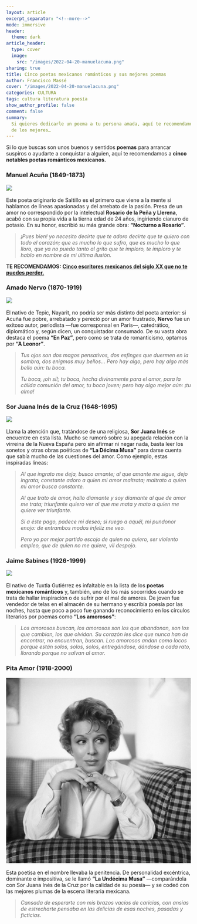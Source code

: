 ```yaml
---
layout: article
excerpt_separator: "<!--more-->"
mode: immersive
header:
  theme: dark
article_header:
  type: cover
  image:
    src: "/images/2022-04-20-manuelacuna.png"
sharing: true
title: Cinco poetas mexicanos románticos y sus mejores poemas
author: Francisco Massé
cover: "/images/2022-04-20-manuelacuna.png"
categories: CULTURA
tags: cultura literatura poesía
show_author_profile: false
comment: false
summary:
  Si quieres dedicarle un poema a tu persona amada, aquí te recomendamos cinco
  de los mejores…
---
```


Si lo que buscas son unos buenos y sentidos **poemas** para arrancar suspiros o ayudarte a conquistar a alguien, aquí te recomendamos a **cinco notables poetas románticos mexicanos.**

### Manuel Acuña (1849-1873)

![](https://upload.wikimedia.org/wikipedia/commons/thumb/e/e3/Manuel_Acu%C3%B1a.jpg/676px-Manuel_Acu%C3%B1a.jpg)

Este poeta originario de Saltillo es el primero que viene a la mente si hablamos de líneas apasionadas y del arrebato de la pasión. Presa de un amor no correspondido por la intelectual **Rosario de la Peña y Llerena**, acabó con su propia vida a la tierna edad de 24 años, ingiriendo cianuro de potasio. En su honor, escribió su más grande obra: **“Nocturno a Rosario”**.

> _¡Pues bien! yo necesito
> decirte que te adoro
> decirte que te quiero
> con todo el corazón;
> que es mucho lo que sufro,
> que es mucho lo que lloro,
> que ya no puedo tanto
> al grito que te imploro,
> te imploro y te hablo en nombre
> de mi última ilusión._

**TE RECOMENDAMOS:** [**Cinco escritores mexicanos del siglo XX que no te puedes perder.**](https://blog.tonoysumariachi.com/cultura/2022/08/29/cinco-escritores-mexicanos-del-siglo-xx-que-no-te-puedes-perder.html)

### Amado Nervo (1870-1919)

![](https://cdn.zendalibros.com/wp-content/uploads/2018/03/poemas-de-amado-nervo.jpg)

El nativo de Tepic, Nayarit, no podría ser más distinto del poeta anterior: si Acuña fue pobre, arrebatado y pereció por un amor frustrado, **Nervo** fue un exitoso autor, periodista —fue corresponsal en París—, catedrático, diplomático y, según dicen, un conquistador consumado. De su vasta obra destaca el poema **“En Paz”**, pero como se trata de romanticismo, optamos por **“A Leonor”**.

> _Tus ojos son dos magos pensativos,
> dos esfinges que duermen en la sombra,
> dos enigmas muy bellos… Pero hay algo,
> pero hay algo más bello aún: tu boca._
>
> _Tu boca, ¡oh sí!; tu boca, hecha divinamente
> para el amor, para la cálida
> comunión del amor, tu boca joven;
> pero hay algo mejor aún: ¡tu alma!_

### Sor Juana Inés de la Cruz (1648-1695)

![](https://upload.wikimedia.org/wikipedia/commons/5/5a/Sor_Juana_by_Miguel_Cabrera_%28cropped%29.jpg)

Llama la atención que, tratándose de una religiosa, **Sor Juana Inés** se encuentre en esta lista. Mucho se rumoró sobre su apegada relación con la virreina de la Nueva España pero sin afirmar ni negar nada, basta leer los sonetos y otras obras poéticas de **“La Décima Musa”** para darse cuenta que sabía mucho de las cuestiones del amor. Como ejemplo, estas inspiradas líneas:

> _Al que ingrato me deja, busco amante;
> al que amante me sigue, dejo ingrata;
> constante adoro a quien mi amor maltrata;
> maltrato a quien mi amor busca constante._
>
> _Al que trato de amor, hallo diamante
> y soy diamante al que de amor me trata;
> triunfante quiero ver al que me mata
> y mato a quien me quiere ver triunfante._
>
> _Si a éste pago, padece mi deseo;
> si ruego a aquél, mi pundonor enojo:
> de entrambos modos infeliz me veo._
>
> _Pero yo por mejor partido escojo
> de quien no quiero, ser violento empleo,
> que de quien no me quiere, vil despojo._

### Jaime Sabines (1926-1999)

![](https://cdn.zendalibros.com/wp-content/uploads/2018/10/yo-no-lo-se-d-e-cierto-jaime-sabines.jpg)

El nativo de Tuxtla Gutiérrez es infaltable en la lista de los **poetas** **mexicanos** **románticos** y, también, uno de los más socorridos cuando se trata de hallar inspiración o de sufrir por el mal de amores. De joven fue vendedor de telas en el almacén de su hermano y escribía poesía por las noches, hasta que poco a poco fue ganando reconocimiento en los círculos literarios por poemas como **“Los amorosos”**:

> _Los amorosos buscan,
> los amorosos son los que abandonan,
> son los que cambian, los que olvidan.
> Su corazón les dice que nunca han de encontrar,
> no encuentran, buscan.
> Los amorosos andan como locos
> porque están solos, solos, solos,
> entregándose, dándose a cada rato,
> llorando porque no salvan al amor._

### Pita Amor (1918-2000)

![](/images/2022-04-20-pita.jpeg)

Esta poetisa en el nombre llevaba la penitencia. De personalidad excéntrica, dominante e impositiva, se le llamó **“La Undécima Musa”** —comparándola con Sor Juana Inés de la Cruz por la calidad de su poesía— y se codeó con las mejores plumas de la escena literaria mexicana.

> _Cansada de esperarte
> con mis brazos vacíos de caricias,
> con ansias de estrecharte
> pensaba en las delicias
> de esas noches, pasadas y ficticias._
